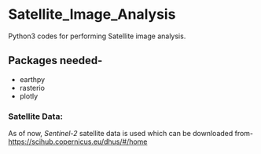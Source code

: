 # Satellite_Image_Analysis

Python3 codes for performing Satellite image analysis.


## Packages needed-

- earthpy
- rasterio
- plotly


### Satellite Data:
As of now, _Sentinel-2_ satellite data is used which can be downloaded from-
https://scihub.copernicus.eu/dhus/#/home

